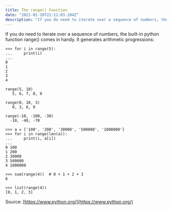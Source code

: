 ```yaml
---
title: The range() Function
date: "2021-01-10T22:12:03.284Z"
description: "If you do need to iterate over a sequence of numbers, the built-in function range() comes in handy. It generates arithmetic progressions: .."
---
```


If you do need to iterate over a sequence of numbers, the built-in python function range() comes in handy. It generates arithmetic progressions:

```
>>> for i in range(5):
...     print(i)
...
0
1
2
3
4
```

```
range(5, 10)
   5, 6, 7, 8, 9

range(0, 10, 3)
   0, 3, 6, 9

range(-10, -100, -30)
  -10, -40, -70
```

```
>>> a = ['100', '200', '30000', '500000', '1000000']
>>> for i in range(len(a)):
...     print(i, a[i])
...
0 100
1 200
2 30000
3 500000
4 1000000
```

```
>>> sum(range(4))  # 0 + 1 + 2 + 3
6
```

```
>>> list(range(4))
[0, 1, 2, 3]
```


Source: [https://www.python.org/](https://www.python.org/)
